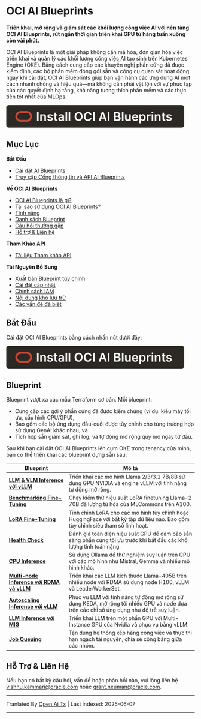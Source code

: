 # OCI AI Blueprints

**Triển khai, mở rộng và giám sát các khối lượng công việc AI với nền tảng OCI AI Blueprints, rút ngắn thời gian triển khai GPU từ hàng tuần xuống còn vài phút.**

OCI AI Blueprints là một giải pháp không cần mã hóa, đơn giản hóa việc triển khai và quản lý các khối lượng công việc AI tạo sinh trên Kubernetes Engine (OKE). Bằng cách cung cấp các khuyến nghị phần cứng đã được kiểm định, các bộ phần mềm đóng gói sẵn và công cụ quan sát hoạt động ngay khi cài đặt, OCI AI Blueprints giúp bạn vận hành các ứng dụng AI một cách nhanh chóng và hiệu quả—mà không cần phải vật lộn với sự phức tạp của các quyết định hạ tầng, khả năng tương thích phần mềm và các thực tiễn tốt nhất của MLOps.

[![Cài đặt OCI AI Blueprints](https://raw.githubusercontent.com/oracle-quickstart/oci-ai-blueprints/refs/heads/main/docs/images/install.svg)](./GETTING_STARTED_README.md)

## Mục Lục

**Bắt Đầu**

- [Cài đặt AI Blueprints](./GETTING_STARTED_README.md)
- [Truy cập Cổng thông tin và API AI Blueprints](docs/usage_guide.md)

**Về OCI AI Blueprints**

- [OCI AI Blueprints là gì?](docs/about.md)
- [Tại sao sử dụng OCI AI Blueprints?](docs/about.md)
- [Tính năng](docs/about.md)
- [Danh sách Blueprint](#blueprints)
- [Câu hỏi thường gặp](docs/about.md)
- [Hỗ trợ & Liên hệ](https://github.com/oracle-quickstart/oci-ai-blueprints/blob/vkammari/doc_improvements/docs/about/README.md#frequently-asked-questions-faq)

**Tham Khảo API**

- [Tài liệu Tham khảo API](docs/api_documentation.md)

**Tài Nguyên Bổ Sung**

- [Xuất bản Blueprint tùy chỉnh](./docs/custom_blueprints)
- [Cài đặt cập nhật](docs/installing_new_updates.md)
- [Chính sách IAM](docs/iam_policies.md)
- [Nội dung kho lưu trữ](docs/about.md)
- [Các vấn đề đã biết](docs/known_issues.md)

## Bắt Đầu

Cài đặt OCI AI Blueprints bằng cách nhấn nút dưới đây:

[![Cài đặt OCI AI Blueprints](https://raw.githubusercontent.com/oracle-quickstart/oci-ai-blueprints/refs/heads/main/docs/images/install.svg)](./GETTING_STARTED_README.md)

## Blueprint

Blueprint vượt xa các mẫu Terraform cơ bản. Mỗi blueprint:

- Cung cấp các gợi ý phần cứng đã được kiểm chứng (ví dụ: kiểu máy tối ưu, cấu hình CPU/GPU),
- Bao gồm các bộ ứng dụng đầu-cuối được tùy chỉnh cho từng trường hợp sử dụng GenAI khác nhau, và
- Tích hợp sẵn giám sát, ghi log, và tự động mở rộng quy mô ngay từ đầu.

Sau khi bạn cài đặt OCI AI Blueprints lên cụm OKE trong tenancy của mình, bạn có thể triển khai các blueprint dựng sẵn sau:

| Blueprint                                                                                     | Mô tả                                                                                                                                      |
| --------------------------------------------------------------------------------------------- | ----------------------------------------------------------------------------------------------------------------------------------------- |
| [**LLM & VLM Inference với vLLM**](docs/sample_blueprints/llm_inference_with_vllm/README.md)  | Triển khai các mô hình Llama 2/3/3.1 7B/8B sử dụng GPU NVIDIA và engine vLLM với tính năng tự động mở rộng.                              |
| [**Benchmarking Fine-Tuning**](./docs/sample_blueprints/lora-benchmarking)                    | Chạy kiểm thử hiệu suất LoRA finetuning Llama-2 70B đã lượng tử hóa của MLCommons trên A100.                                              |
| [**LoRA Fine-Tuning**](./docs/sample_blueprints/lora-fine-tuning)                             | Tinh chỉnh LoRA cho các mô hình tùy chỉnh hoặc HuggingFace với bất kỳ tập dữ liệu nào. Bao gồm tùy chỉnh siêu tham số linh hoạt.          |
| [**Health Check**](./docs/sample_blueprints/gpu-health-check)                                 | Đánh giá toàn diện hiệu suất GPU để đảm bảo sẵn sàng phần cứng tối ưu trước khi bắt đầu các khối lượng tính toán nặng.                   |
| [**CPU Inference**](./docs/sample_blueprints/cpu-inference)                                   | Sử dụng Ollama để thử nghiệm suy luận trên CPU với các mô hình như Mistral, Gemma và nhiều mô hình khác.                                 |
| [**Multi-node Inference với RDMA và vLLM**](./docs/sample_blueprints/multi-node-inference/)   | Triển khai các LLM kích thước Llama-405B trên nhiều node với RDMA sử dụng node H100, vLLM và LeaderWorkerSet.                            |
| [**Autoscaling Inference với vLLM**](./docs/sample_blueprints/auto_scaling/)                  | Phục vụ LLM với tính năng tự động mở rộng sử dụng KEDA, mở rộng tới nhiều GPU và node dựa trên các chỉ số ứng dụng như độ trễ suy luận.  |
| [**LLM Inference với MIG**](./docs/sample_blueprints/mig_multi_instance_gpu/)                 | Triển khai LLM trên một phần GPU với Multi-Instance GPU của Nvidia và phục vụ bằng vLLM.                                                  |
| [**Job Queuing**](./docs/sample_blueprints/teams)                                             | Tận dụng hệ thống xếp hàng công việc và thực thi hạn ngạch tài nguyên, chia sẻ công bằng giữa các nhóm.                                  |

## Hỗ Trợ & Liên Hệ

Nếu bạn có bất kỳ câu hỏi, vấn đề hoặc phản hồi nào, vui lòng liên hệ [vishnu.kammari@oracle.com](mailto:vishnu.kammari@oracle.com) hoặc [grant.neuman@oracle.com](mailto:grant.neuman@oracle.com).


---


Tranlated By [Open Ai Tx](https://github.com/OpenAiTx/OpenAiTx) | Last indexed: 2025-06-07


---